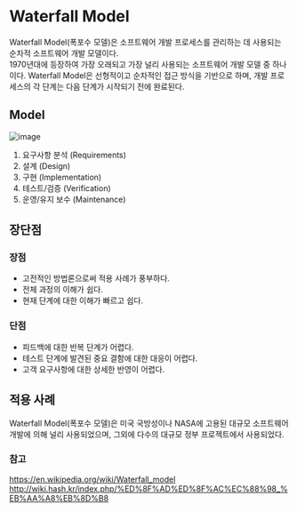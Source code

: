 # Waterfall Model 
Waterfall Model(폭포수 모델)은 소프트웨어 개발 프로세스를 관리하는 데 사용되는 순차적 소프트웨어 개발 모델이다.    
1970년대에 등장하여 가장 오래되고 가장 널리 사용되는 소프트웨어 개발 모델 중 하나이다. Waterfall Model은 선형적이고 순차적인 접근 방식을 기반으로 하며, 개발 프로세스의 각 단계는 다음 단계가 시작되기 전에 완료된다.

## Model
![image](https://user-images.githubusercontent.com/50148363/222683388-debfa77a-02bb-4926-9afd-8a94d126464d.png)

1. 요구사항 분석 (Requirements)
2. 설계 (Design)
3. 구현 (Implementation)
4. 테스트/검증 (Verification)
5. 운영/유지 보수 (Maintenance)

## 장단점
### 장점
* 고전적인 방법론으로써 적용 사례가 풍부하다.
* 전체 과정의 이해가 쉽다.
* 현재 단계에 대한 이해가 빠르고 쉽다.

### 단점
* 피드백에 대한 반복 단계가 어렵다.
* 테스트 단계에 발견된 중요 결함에 대한 대응이 어렵다.
* 고객 요구사항에 대한 상세한 반영이 어렵다.

## 적용 사례 
Waterfall Model(폭포수 모델)은 미국 국방성이나 NASA에 고용된 대규모 소프트웨어 개발에 의해 널리 사용되었으며, 그외에 다수의 대규모 정부 프로젝트에서 사용되었다.

### 참고
https://en.wikipedia.org/wiki/Waterfall_model    
http://wiki.hash.kr/index.php/%ED%8F%AD%ED%8F%AC%EC%88%98_%EB%AA%A8%EB%8D%B8


